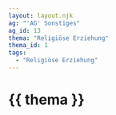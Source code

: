 ```yaml
---
layout: layout.njk
ag: "'AG' Sonstiges"
ag_id: 13
thema: "Religiöse Erziehung"
thema_id: 1
tags:
  - "Religiöse Erziehung"
---
```


# {{ thema }}
